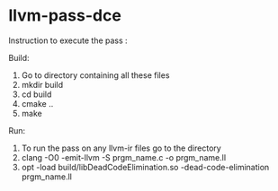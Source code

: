 # llvm-pass-dce
Instruction to execute the pass :

Build:
1) Go to directory containing all these files
2) mkdir build
3) cd build
4) cmake ..
5) make


Run:
1) To run the pass on any llvm-ir files go to the directory
2) clang -O0 -emit-llvm -S prgm_name.c -o prgm_name.ll
3) opt -load build/libDeadCodeElimination.so -dead-code-elimination prgm_name.ll
